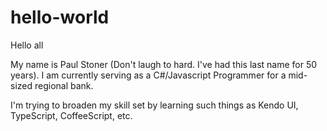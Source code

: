 # hello-world
Hello all

My name is Paul Stoner (Don't laugh to hard. I've had this last name for 50 years).
I am currently serving as a C#/Javascript Programmer for a mid-sized regional bank.

I'm trying to broaden my skill set by learning such things as Kendo UI, TypeScript, CoffeeScript, etc.
